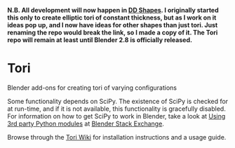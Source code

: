**N.B. All development will now happen in [DD Shapes](https://github.com/DuaneDibbley/DDShapes). I originally started this only to create elliptic tori of constant thickness, but as I work on it ideas pop up, and I now have ideas for other shapes than just tori. Just renaming the repo would break the link, so I made a copy of it. The Tori repo will remain at least until Blender 2.8 is officially released.**

# Tori
Blender add-ons for creating tori of varying configurations

Some functionality depends on SciPy. The existence of SciPy is checked for at run-time, and if it is not available, this functionality is gracefully disabled.  
For information on how to get SciPy to work in Blender, take a look at [Using 3rd party Python modules](https://blender.stackexchange.com/questions/5287/using-3rd-party-python-modules) at [Blender Stack Exchange](https://blender.stackexchange.com/).

Browse through the [Tori Wiki](https://github.com/DuaneDibbley/Tori/wiki/Tori) for installation instructions and a usage guide.
